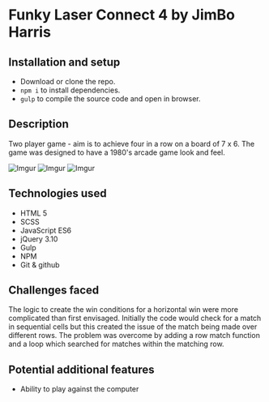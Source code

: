# Funky Laser Connect 4 by JimBo Harris

## Installation and setup

* Download or clone the repo.
* `npm i` to install dependencies.
* `gulp` to compile the source code and open in browser.

## Description

Two player game - aim is to achieve four in a row on a board of 7 x 6. The game was designed to have a 1980's arcade game look and feel.

![Imgur](http://i.imgur.com/vctMCEq.jpg)
![Imgur](http://i.imgur.com/2Btrt1K.png)
![Imgur](http://i.imgur.com/QQ41LLq.jpg)

## Technologies used

* HTML 5
* SCSS
* JavaScript ES6
* jQuery 3.10
* Gulp
* NPM
* Git & github

## Challenges faced

The logic to create the win conditions for a horizontal win were more complicated than first envisaged. Initially the code would check for a match in sequential cells but this created the issue of the match being made over different rows. The problem was overcome by adding a row match function and a loop which searched for matches within the matching row.

## Potential additional features

* Ability to play against the computer
